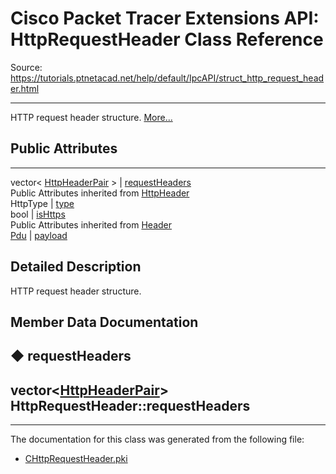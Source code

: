 # Cisco Packet Tracer Extensions API: HttpRequestHeader Class Reference

Source: https://tutorials.ptnetacad.net/help/default/IpcAPI/struct_http_request_header.html

---

HTTP request header structure. [More...](struct_http_request_header.html#details)

##  Public Attributes  
  
---  
vector< [HttpHeaderPair](struct_http_header_pair.html) > | [requestHeaders](struct_http_request_header.html#a04b2352070afe5af71aa116a02b1b81d)  
Public Attributes inherited from [HttpHeader](struct_http_header.html)  
HttpType | [type](struct_http_header.html#ac712e1aeeeee56f6202c030d96b8ac6d)  
bool | [isHttps](struct_http_header.html#abd04f979f1331503806d6a2ffc4ac251)  
Public Attributes inherited from [Header](struct_header.html)  
[Pdu](struct_pdu.html) | [payload](struct_header.html#a07ee8693faef1e16c65765b5bcdc366d)  
  
## Detailed Description

HTTP request header structure. 

## Member Data Documentation

## ◆ requestHeaders

vector<[HttpHeaderPair](struct_http_header_pair.html)> HttpRequestHeader::requestHeaders  
---  
  
* * *

The documentation for this class was generated from the following file:

  * [CHttpRequestHeader.pki](_c_http_request_header_8pki.html)


